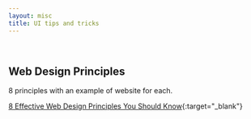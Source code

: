 ```yaml
---
layout: misc
title: UI tips and tricks
---
```

<br/>

## Web Design Principles

8 principles with an example of website for each.

[8 Effective Web Design Principles You Should Know](https://conversionxl.com/blog/universal-web-design-principles/){:target="_blank"}
